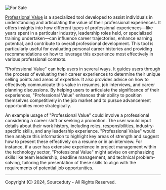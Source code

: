 ![For Sale](https://github.com/sourceduty/Professional_Value/assets/123030236/ddea4b4e-138f-44c2-9c66-b7a597112b66)

[Professional Value](https://chat.openai.com/g/g-Ev1iq2hTq-professional-value) is a specialized tool developed to assist individuals in understanding and articulating the value of their professional experiences. It offers insights into how different types of professional experiences—like years spent in a particular industry, leadership roles held, or specialized training undertaken—can influence career trajectories, enhance earning potential, and contribute to overall professional development. This tool is particularly useful for evaluating personal career histories and providing recommendations on how to leverage this experience most effectively in various professional contexts.

"Professional Value" can help users in several ways. It guides users through the process of evaluating their career experiences to determine their unique selling points and areas of expertise. It also provides advice on how to effectively communicate this value in resumes, job interviews, and career planning discussions. By helping users to articulate the significance of their experiences, "Professional Value" enhances their ability to position themselves competitively in the job market and to pursue advancement opportunities more strategically.

An example usage of "Professional Value" could involve a professional considering a career shift or seeking a promotion. The user would input details about their work history, including roles, responsibilities, industry-specific skills, and any leadership experience. "Professional Value" would then analyze this information to highlight key areas of strength and suggest how to present these effectively on a resume or in an interview. For instance, if a user has extensive experience in project management within the technology sector, "Professional Value" might advise on emphasizing skills like team leadership, deadline management, and technical problem-solving, tailoring the presentation of these skills to align with the requirements of potential job opportunities.

***
Copyright (C) 2024, Sourceduty - All Rights Reserved.
